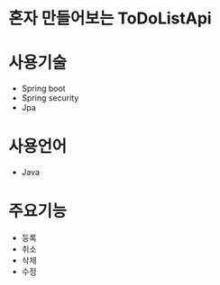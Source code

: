# 혼자 만들어보는 ToDoListApi
<h1>사용기술</h1>
 <ul>
  <li>Spring boot</li>
  <li>Spring security</li>
  <li>Jpa</li>
 </ul>
 <h1>사용언어</h1>
 <ul>
  <li>Java</li>
 </ul>
 <h1>주요기능</h1>
 <ul>
  <li>등록</li>
  <li>취소</li>
  <li>삭제</li>
  <li>수정</li>
 </ul>
